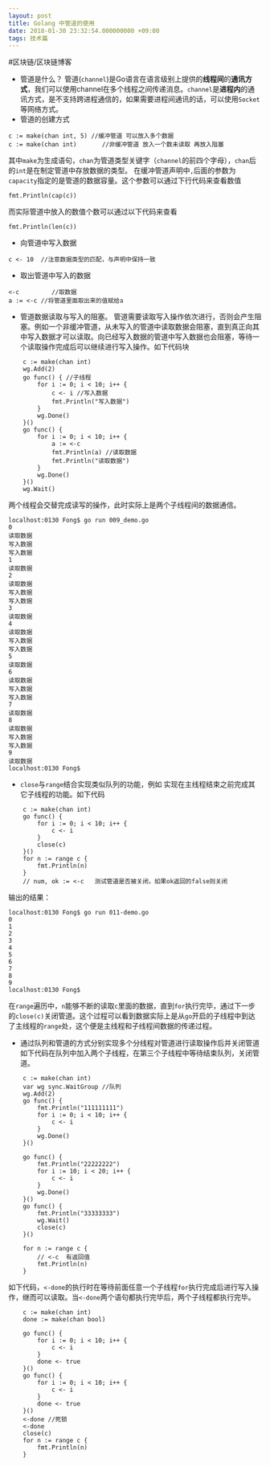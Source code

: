 ```yaml
---
layout: post
title: Golang 中管道的使用
date: 2018-01-30 23:32:54.000000000 +09:00
tags: 技术篇
---
```

#区块链/区块链博客

* 管道是什么？
管道(`channel`)是Go语言在语言级别上提供的**线程间**的**通讯方式**，我们可以使用channel在多个线程之间传递消息。`channel`是**进程内**的通讯方式，是不支持跨进程通信的，如果需要进程间通讯的话，可以使用`Socket`等网络方式。
* 管道的创建方式
```golang
c := make(chan int, 5) //缓冲管道 可以放入多个数据  
c := make(chan int) 	  //非缓冲管道 放入一个数未读取 再放入阻塞
```
其中`make`为生成语句，`chan`为管道类型关键字（`channel`的前四个字母），`chan`后的`int`是在制定管道中存放数据的类型。
在缓冲管道声明中`,`后面的参数为`capacity`指定的是管道的数据容量。这个参数可以通过下行代码来查看数值
```golang
fmt.Println(cap(c))
```
而实际管道中放入的数值个数可以通过以下代码来查看
```golang
fmt.Println(len(c))
```
* 向管道中写入数据
```golang
c <- 10  //注意数据类型的匹配，与声明中保持一致
```
* 取出管道中写入的数据
```golang
<-c  		//取数据
a := <-c //将管道里面取出来的值赋给a
```
* 管道数据读取与写入的阻塞。
管道需要读取写入操作依次进行，否则会产生阻塞。例如一个非缓冲管道，从未写入的管道中读取数据会阻塞，直到真正向其中写入数据才可以读取。向已经写入数据的管道中写入数据也会阻塞，等待一个读取操作完成后可以继续进行写入操作。如下代码块
```golang
	c := make(chan int)
	wg.Add(2)
	go func() { //子线程
		for i := 0; i < 10; i++ {
			c <- i //写入数据
			fmt.Println("写入数据")
		}
		wg.Done()
	}()
	go func() {
		for i := 0; i < 10; i++ {
			a := <-c
			fmt.Println(a) //读取数据
			fmt.Println("读取数据")
		}
		wg.Done()
	}()
	wg.Wait()
```
两个线程会交替完成读写的操作，此时实际上是两个子线程间的数据通信。
```终端执行结果
localhost:0130 Fong$ go run 009_demo.go
0
读取数据
写入数据
写入数据
1
读取数据
2
读取数据
写入数据
写入数据
3
读取数据
4
读取数据
写入数据
写入数据
5
读取数据
6
读取数据
写入数据
写入数据
7
读取数据
8
读取数据
写入数据
写入数据
9
读取数据
localhost:0130 Fong$
```
* `close`与`range`结合实现类似队列的功能，例如 实现在主线程结束之前完成其它子线程的功能。如下代码
```golang
	c := make(chan int)
	go func() {
		for i := 0; i < 10; i++ {
			c <- i
		}
		close(c)
	}()
	for n := range c {
		fmt.Println(n)
	}
	// num, ok := <-c   测试管道是否被关闭，如果ok返回的false则关闭
```
输出的结果：
```运行终端输出
localhost:0130 Fong$ go run 011-demo.go
0
1
2
3
4
5
6
7
8
9
localhost:0130 Fong$
```

在`range`遍历中，`n`能够不断的读取`c`里面的数据，直到`for`执行完毕，通过下一步的`close(c)`关闭管道。这个过程可以看到数据实际上是从`go`开启的子线程中到达了主线程的`range`处，这个便是主线程和子线程间数据的传递过程。


* 通过队列和管道的方式分别实现多个分线程对管道进行读取操作后并关闭管道
如下代码在队列中加入两个子线程，在第三个子线程中等待结束队列，关闭管道。
```golang
	c := make(chan int)
	var wg sync.WaitGroup //队列
	wg.Add(2)
	go func() {
		fmt.Println("111111111")
		for i := 0; i < 10; i++ {
			c <- i
		}
		wg.Done()
	}()

	go func() {
		fmt.Println("22222222")
		for i := 10; i < 20; i++ {
			c <- i
		}
		wg.Done()
	}()
	go func() {
		fmt.Println("33333333")
		wg.Wait()
		close(c)
	}()

	for n := range c {
		// <-c  有返回值
		fmt.Println(n)
	}
```
如下代码，`<-done`的执行时在等待前面任意一个子线程`for`执行完成后进行写入操作，继而可以读取。当`<-done`两个语句都执行完毕后，两个子线程都执行完毕。
```golang
	c := make(chan int)
	done := make(chan bool)

	go func() {
		for i := 0; i < 10; i++ {
			c <- i
		}
		done <- true
	}()
	go func() {
		for i := 0; i < 10; i++ {
			c <- i
		}
		done <- true
	}()
	<-done //死锁
	<-done
	close(c)
	for n := range c {
		fmt.Println(n)
	}
```
